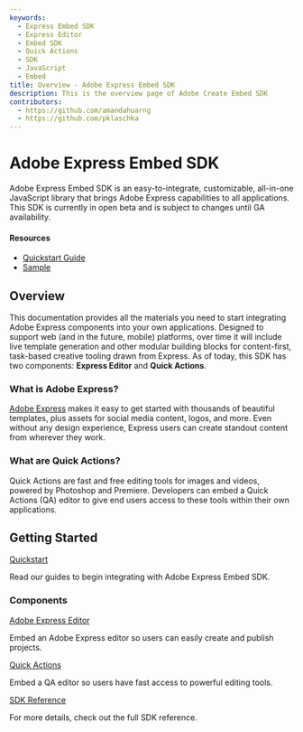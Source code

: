 ```yaml
---
keywords:
  - Express Embed SDK
  - Express Editor
  - Embed SDK
  - Quick Actions
  - SDK
  - JavaScript
  - Embed
title: Overview - Adobe Express Embed SDK
description: This is the overview page of Adobe Create Embed SDK
contributors:
  - https://github.com/amandahuarng
  - https://github.com/pklaschka
---
```


<Hero slots="heading, text" background="rgb(64, 34, 138)" /> 

# Adobe Express Embed SDK

Adobe Express Embed SDK is an easy-to-integrate, customizable, all-in-one JavaScript library that brings Adobe Express capabilities to all applications. This SDK is currently in open beta and is subject to changes until GA availability.

<Resources slots="heading, links"/>

#### Resources

* [Quickstart Guide](guides/)
* [Sample](https://github.com/AdobeDocs/cc-everywhere/tree/main/sample)
  
<DiscoverBlock width="100%" slots="heading, text"/>

## Overview

This documentation provides all the materials you need to start integrating Adobe Express components into your own applications. Designed to support web (and in the future, mobile) platforms, over time it will include live template generation and other modular building blocks for content-first, task-based creative tooling drawn from Express. As of today, this SDK has two components: __Express Editor__ and __Quick Actions__.

### What is Adobe Express?

[Adobe Express](https://www.adobe.com/express/) makes it easy to get started with thousands of beautiful templates, plus assets for social media content, logos, and more. Even without any design experience, Express users can create standout content from wherever they work.

### What are Quick Actions?

Quick Actions are fast and free editing tools for images and videos, powered by Photoshop and Premiere. Developers can embed a Quick Actions (QA) editor to give end users access to these tools within their own applications.

<DiscoverBlock width="100%" slots="heading, link, text"/>

## Getting Started

[Quickstart](guides/)

Read our guides to begin integrating with Adobe Express Embed SDK.

<DiscoverBlock slots="heading, link, text"/> 

### Components

[Adobe Express Editor](guides/ccx_editor/)

Embed an Adobe Express editor so users can easily create and publish projects.

<DiscoverBlock slots="link, text"/>

[Quick Actions](guides/quick_actions/)

Embed a QA editor so users have fast access to powerful editing tools.

<DiscoverBlock slots="link, text"/>

[SDK Reference](reference/)

For more details, check out the full SDK reference.
  